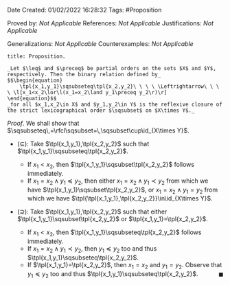 <div class="topSpace"></div>

Date Created: 01/02/2022 16:28:32
Tags: #Proposition

Proved by: _Not Applicable_
References: _Not Applicable_
Justifications: _Not Applicable_

Generalizations: _Not Applicable_
Counterexamples: _Not Applicable_

``` ad-Proposition
title: Proposition.

_Let $\leq$ and $\preceq$ be partial orders on the sets $X$ and $Y$, respectively. Then the binary relation defined by_
$$\begin{equation}
    \tpl{x_1,y_1}\sqsubseteq\tpl{x_2,y_2}\ \ \ \ \Leftrightarrow\ \ \ \ \l[x_1<x_2\lor\l(x_1=x_2\land y_1\preceq y_2\r)\r]
\end{equation}$$
_for all $x_1,x_2\in X$ and $y_1,y_2\in Y$ is the reflexive closure of the strict lexicographical order $\sqsubset$ on $X\times Y$._

```

_Proof_. We shall show that $\sqsubseteq\,=\rfcl\sqsubset=\,\sqsubset\cup\id_{X\times Y}$.
* ($\subseteq$): Take $\tpl{x_1,y_1},\tpl{x_2,y_2}$ such that $\tpl{x_1,y_1}\sqsubseteq\tpl{x_2,y_2}$.
    * If $x_1<x_2$, then $\tpl{x_1,y_1}\sqsubset\tpl{x_2,y_2}$ follows immediately.
    * If $x_1=x_2\land y_1\preceq y_2$, then either $x_1=x_2\land y_1\prec y_2$ from which we have $\tpl{x_1,y_1}\sqsubset\tpl{x_2,y_2}$, or $x_1=x_2\land y_1=y_2$ from which we have $\tpl{\tpl{x_1,y_1},\tpl{x_2,y_2}}\in\id_{X\times Y}$.

* ($\supseteq$): Take $\tpl{x_1,y_1},\tpl{x_2,y_2}$ such that either $\tpl{x_1,y_1}\sqsubset\tpl{x_2,y_2}$ or $\tpl{x_1,y_1}=\tpl{x_2,y_2}$.
    * If $x_1<x_2$, then $\tpl{x_1,y_1}\sqsubseteq\tpl{x_2,y_2}$ follows immediately.
    * If $x_1=x_2\land y_1\prec y_2$, then $y_1\preceq y_2$ too and thus $\tpl{x_1,y_1}\sqsubseteq\tpl{x_2,y_2}$.
    * If $\tpl{x_1,y_1}=\tpl{x_2,y_2}$, then $x_1=x_2$ and $y_1=y_2$. Observe that $y_1\preceq y_2$ too and thus $\tpl{x_1,y_1}\sqsubseteq\tpl{x_2,y_2}$.<span style="float:right;">$\blacksquare$</span>
